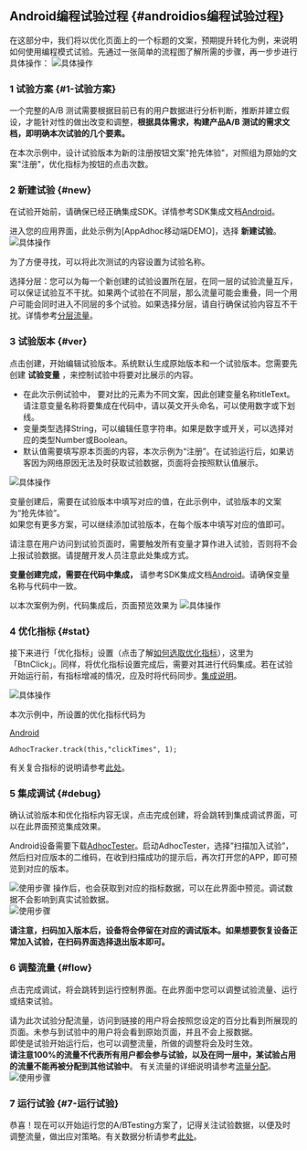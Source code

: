 ## Android编程试验过程 {#androidios编程试验过程}

在这部分中，我们将以优化页面上的一个标题的文案，预期提升转化为例，来说明如何使用编程模式试验。先通过一张简单的流程图了解所需的步骤，再一步步进行具体操作： ![](http://doc.appadhoc.com/_images/design/codingflow.png "具体操作")

### 1 试验方案 {#1-试验方案}

一个完整的A/B 测试需要根据目前已有的用户数据进行分析判断，推断并建立假设，才能针对性的做出改变和调整，**根据具体需求，构建产品A/B 测试的需求文档，即明确本次试验的几个要素。**

在本次示例中，设计试验版本为新的注册按钮文案"抢先体验"，对照组为原始的文案"注册"，优化指标为按钮的点击次数。

###  2 新建试验 {#new}

在试验开始前，请确保已经正确集成SDK。详情参考SDK集成文档[Android](http://doc.appadhoc.com/sdk/androidSDK.html)。

进入您的应用界面，此处示例为\[AppAdhoc移动端DEMO\]，选择 **新建试验**。 ![](http://doc.appadhoc.com/_images/expsetting/create_appcoding.png "具体操作")

为了方便寻找，可以将此次测试的内容设置为试验名称。

选择分层：您可以为每一个新创建的试验设置所在层，在同一层的试验流量互斥，可以保证试验互不干扰。如果两个试验在不同层，那么流量可能会重叠，同一个用户可能会同时进入不同层的多个试验。如果选择分层，请自行确保试验内容互不干扰。详情参考[分层流量](http://doc.appadhoc.com/expFlow/stratifiedFlow.html)。

###  3 试验版本 {#ver}

点击创建，开始编辑试验版本。系统默认生成原始版本和一个试验版本。您需要先创建 **试验变量** ，来控制试验中将要对比展示的内容。

* 在此次示例试验中， 要对比的元素为不同文案，因此创建变量名称titleText。请注意变量名称将要集成在代码中，请以英文开头命名，可以使用数字或下划线。
* 变量类型选择String，可以编辑任意字符串。如果是数字或开关，可以选择对应的类型Number或Boolean。
* 默认值需要填写原本页面的内容，本次示例为“注册”。在试验运行后，如果访客因为网络原因无法及时获取试验数据，页面将会按照默认值展示。

![](http://doc.appadhoc.com/_images/expsetting/create_flag.png "具体操作")

变量创建后，需要在试验版本中填写对应的值，在此示例中，试验版本的文案为“抢先体验”。  
如果您有更多方案，可以继续添加试验版本，在每个版本中填写对应的值即可。

请注意在用户访问到试验页面时，需要触发所有变量才算作进入试验，否则将不会上报试验数据。请提醒开发人员注意此处集成方式。

**变量创建完成，需要在代码中集成，** 请参考SDK集成文档[Android](http://doc.appadhoc.com/sdk/androidSDK.html#flag)。请确保变量名称与代码中一致。

以本次案例为例，代码集成后，页面预览效果为 ![](http://doc.appadhoc.com/_images/debug/page.png "具体操作")

###  4 优化指标 {#stat}

接下来进行「优化指标」设置（点击了解[如何选取优化指标](http://doc.appadhoc.com/dataDecision/select.html)），这里为「BtnClick」。同样，将优化指标设置完成后，需要对其进行代码集成。若在试验开始运行前，有指标增减的情况，应及时将代码同步。[集成说明](http://doc.appadhoc.com/sdk/htmlSDK.html#stat)。

![](http://doc.appadhoc.com/_images/expsetting/create_stat.png "具体操作")

本次示例中，所设置的优化指标代码为

[Android](javascript:;)

```
AdhocTracker.track(this,"clickTimes", 1);
```

有关复合指标的说明请参考[此处](http://doc.appadhoc.com/expFlow/stat.html#comstat)。

###  5 集成调试 {#debug}

确认试验版本和优化指标内容无误，点击完成创建，将会跳转到集成调试界面，可以在此界面预览集成效果。

Android设备需要下载[AdhocTester](http://doc.appadhoc.com/sdk/testTools.html)。启动AdhocTester，选择”扫描加入试验”，然后扫对应版本的二维码，在收到扫描成功的提示后，再次打开您的APP，即可预览到对应的版本。



![](http://doc.appadhoc.com/_images/debug/scan.png "使用步骤") 操作后，也会获取到对应的指标数据，可以在此界面中预览。调试数据不会影响到真实试验数据。  
![](http://doc.appadhoc.com/_images/debug/data.png "使用步骤")

**请注意，扫码加入版本后，设备将会停留在对应的调试版本。如果想要恢复设备正常加入试验，在扫码界面选择退出版本即可。**

###  6 调整流量 {#flow}

点击完成调试，将会跳转到运行控制界面。在此界面中您可以调整试验流量、运行或结束试验。

请为此次试验分配流量，访问到链接的用户将会按照您设定的百分比看到所展现的页面。未参与到试验中的用户将会看到原始页面，并且不会上报数据。  
即使是试验开始运行后，也可以调整流量，所做的调整将会及时生效。  
**请注意100%的流量不代表所有用户都会参与试验，以及在同一层中，某试验占用的流量不能再被分配到其他试验中**。 有关流量的详细说明请参考[流量分配](http://doc.appadhoc.com/expFlow/stratifiedFlow.html)。 ![](http://doc.appadhoc.com/_images/expsetting/flow.png "使用步骤")

### 7 运行试验 {#7-运行试验}

恭喜！现在可以开始运行您的A/BTesting方案了，记得关注试验数据，以便及时调整流量，做出应对策略。有关数据分析请参考[此处](http://doc.appadhoc.com/runAnalysis)。





